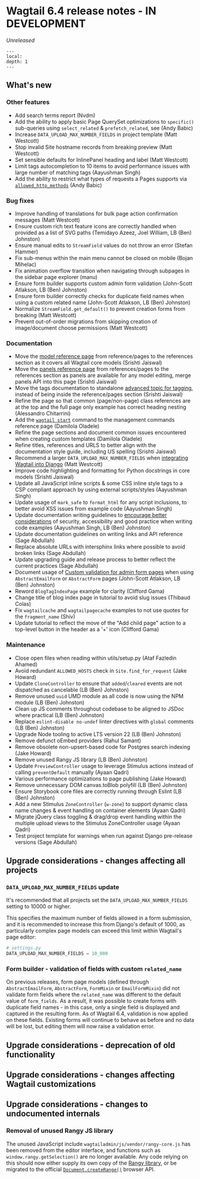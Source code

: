 # Wagtail 6.4 release notes - IN DEVELOPMENT

_Unreleased_

```{contents}
---
local:
depth: 1
---
```

## What's new


### Other features

 * Add search terms report (Nvdm)
 * Add the ability to apply basic Page QuerySet optimizations to `specific()` sub-queries using `select_related` & `prefetch_related`, see [](../reference/pages/queryset_reference.md) (Andy Babic)
 * Increase `DATA_UPLOAD_MAX_NUMBER_FIELDS` in project template (Matt Westcott)
 * Stop invalid Site hostname records from breaking preview (Matt Westcott)
 * Set sensible defaults for InlinePanel heading and label (Matt Westcott)
 * Limit tags autocompletion to 10 items to avoid performance issues with large number of matching tags (Aayushman Singh)
 * Add the ability to restrict what types of requests a Pages supports via [`allowed_http_methods`](#wagtail.models.Page.allowed_http_methods) (Andy Babic)

### Bug fixes

 * Improve handling of translations for bulk page action confirmation messages (Matt Westcott)
 * Ensure custom rich text feature icons are correctly handled when provided as a list of SVG paths (Temidayo Azeez, Joel William, LB (Ben) Johnston)
 * Ensure manual edits to `StreamField` values do not throw an error (Stefan Hammer)
 * Fix sub-menus within the main menu cannot be closed on mobile (Bojan Mihelac)
 * Fix animation overflow transition when navigating through subpages in the sidebar page explorer (manu)
 * Ensure form builder supports custom admin form validation (John-Scott Atlakson, LB (Ben) Johnston)
 * Ensure form builder correctly checks for duplicate field names when using a custom related name (John-Scott Atlakson, LB (Ben) Johnston)
 * Normalize `StreamField.get_default()` to prevent creation forms from breaking (Matt Westcott)
 * Prevent out-of-order migrations from skipping creation of image/document choose permissions (Matt Westcott)

### Documentation

 * Move the [model reference page](../reference/models.md) from reference/pages to the references section as it covers all Wagtail core models (Srishti Jaiswal)
 * Move the [panels reference page](../reference/panels.md) from references/pages to the references section as panels are available for any model editing, merge panels API into this page (Srishti Jaiswal)
 * Move the tags documentation to standalone [advanced topic for tagging](../advanced_topics/tags.md), instead of being inside the reference/pages section (Srishti Jaiswal)
 * Refine the [](adding_reports) page so that common (page/non-page) class references are at the top and the full page only example has correct heading nesting (Alessandro Chitarrini)
 * Add the [`wagtail start`](wagtail_start) command to the management commands reference page (Damilola Oladele)
 * Refine the [](project_templates_reference) page sections and document common issues encountered when creating custom templates (Damilola Oladele)
 * Refine titles, references and URLS to better align with the documentation style guide, including US spelling (Srishti Jaiswal)
 * Recommend a larger `DATA_UPLOAD_MAX_NUMBER_FIELDS` when [integrating Wagtail into Django](../getting_started/integrating_into_django.md) (Matt Westcott)
 * Improve code highlighting and formatting for Python docstrings in core models (Srishti Jaiswal)
 * Update all JavaScript inline scripts & some CSS inline style tags to a CSP compliant approach by using external scripts/styles (Aayushman Singh)
 * Update usage of `mark_safe` to `format_html` for any script inclusions, to better avoid XSS issues from example code (Aayushman Singh)
 * Update documentation writing guidelines to [encourage better considerations](documentation_code_example_considerations) of security, accessibility and good practice when writing code examples (Aayushman Singh, LB (Ben) Johnston)
 * Update documentation guidelines on writing links and API reference (Sage Abdullah)
 * Replace absolute URLs with intersphinx links where possible to avoid broken links (Sage Abdullah)
 * Update upgrading guide and release process to better reflect the current practices (Sage Abdullah)
 * Document usage of [Custom validation for admin form pages](form_builder_custom_admin_validation) when using `AbstractEmailForm` or `AbstractForm` pages (John-Scott Atlakson, LB (Ben) Johnston)
 * Reword `BlogTagIndexPage` example for clarity (Clifford Gama)
 * Change title of blog index page in tutorial to avoid slug issues (Thibaud Colas)
 * Fix `wagtailcache` and `wagtailpagecache` examples to not use quotes for the `fragment_name` (Shiv)
 * Update tutorial to reflect the move of the "Add child page" action to a top-level button in the header as a '+' icon (Clifford Gama)

### Maintenance

 * Close open files when reading within utils/setup.py (Ataf Fazledin Ahamed)
 * Avoid redundant `ALLOWED_HOSTS` check in `Site.find_for_request` (Jake Howard)
 * Update `CloneController` to ensure that `added`/`cleared` events are not dispatched as cancelable (LB (Ben) Johnston)
 * Remove unused `uuid` UMD module as all code is now using the NPM module (LB (Ben) Johnston)
 * Clean up JS comments throughout codebase to be aligned to JSDoc where practical (LB (Ben) Johnston)
 * Replace `eslint-disable no-undef` linter directives with `global` comments (LB (Ben) Johnston)
 * Upgrade Node tooling to active LTS version 22 (LB (Ben) Johnston)
 * Remove defunct oEmbed providers (Rahul Samant)
 * Remove obsolete non-upsert-based code for Postgres search indexing (Jake Howard)
 * Remove unused Rangy JS library (LB (Ben) Johnston)
 * Update `PreviewController` usage to leverage Stimulus actions instead of calling `preventDefault` manually (Ayaan Qadri)
 * Various performance optimizations to page publishing (Jake Howard)
 * Remove unnecessary DOM canvas.toBlob polyfill (LB (Ben) Johnston)
 * Ensure Storybook core files are correctly running through Eslint (LB (Ben) Johnston)
 * Add a new Stimulus `ZoneController` (`w-zone`) to support dynamic class name changes & event handling on container elements (Ayaan Qadri)
 * Migrate jQuery class toggling & drag/drop event handling within the multiple upload views to the Stimulus ZoneController usage (Ayaan Qadri)
 * Test project template for warnings when run against Django pre-release versions (Sage Abdullah)


## Upgrade considerations - changes affecting all projects

### `DATA_UPLOAD_MAX_NUMBER_FIELDS` update

It's recommended that all projects set the `DATA_UPLOAD_MAX_NUMBER_FIELDS` setting to 10000 or higher.

This specifies the maximum number of fields allowed in a form submission, and it is recommended to increase this from Django's default of 1000, as particularly complex page models can exceed this limit within Wagtail's page editor:

```python
# settings.py
DATA_UPLOAD_MAX_NUMBER_FIELDS = 10_000
```

### Form builder - validation of fields with custom `related_name`

On previous releases, form page models (defined through `AbstractEmailForm`, `AbstractForm`, `FormMixin` or `EmailFormMixin`) did not validate form fields where the `related_name` was different to the default value of `form_fields`. As a result, it was possible to create forms with duplicate field names - in this case, only a single field is displayed and captured in the resulting form. As of Wagtail 6.4, validation is now applied on these fields. Existing forms will continue to behave as before and no data will be lost, but editing them will now raise a validation error.

## Upgrade considerations - deprecation of old functionality

## Upgrade considerations - changes affecting Wagtail customizations

## Upgrade considerations - changes to undocumented internals

### Removal of unused Rangy JS library

The unused JavaScript include `wagtailadmin/js/vendor/rangy-core.js` has been removed from the editor interface, and functions such as `window.rangy.getSelection()` are no longer available. Any code relying on this should now either supply its own copy of the [Rangy library](https://github.com/timdown/rangy), or be migrated to the official [`Document.createRange()`](https://developer.mozilla.org/en-US/docs/Web/API/Range) browser API.

